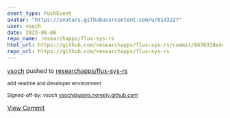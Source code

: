 ```yaml
---
event_type: PushEvent
avatar: "https://avatars.githubusercontent.com/u/814322?"
user: vsoch
date: 2023-06-08
repo_name: researchapps/flux-sys-rs
html_url: https://github.com/researchapps/flux-sys-rs/commit/8476338e442d1e760bf50603b53f17f9e313f2d1
repo_url: https://github.com/researchapps/flux-sys-rs
---
```


<a href='https://github.com/vsoch' target='_blank'>vsoch</a> pushed to <a href='https://github.com/researchapps/flux-sys-rs' target='_blank'>researchapps/flux-sys-rs</a>

<small>add readme and developer environment

Signed-off-by: vsoch <vsoch@users.noreply.github.com></small>

<a href='https://github.com/researchapps/flux-sys-rs/commit/8476338e442d1e760bf50603b53f17f9e313f2d1' target='_blank'>View Commit</a>